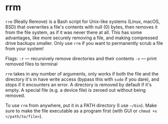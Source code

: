 # rrm

`rrm` (Really Remove) is a Bash script for Unix-like systems (Linux, macOS, BSD) that overwrites a file's contents with null (0) bytes, then removes it from the file system, as if it was never there at all. This has some advantages, like more securely removing a file, and making compressed drive backups smaller. Only use `rrm` if you want to permanently scrub a file from your system!

Flags:
`-r` — recursively remove directories and their contents
`-v` — print removed files to terminal

`rrm` takes in any number of arguments, only works if both the file and the directory it's in have write access (bypass this with `sudo` if you dare), and stops if it encounters an error. A directory is removed by default if it's empty. A special file (e.g. a device file) is zeroed out without being removed.

To use `rrm` from anywhere, put it in a PATH directory (I use `~/bin`). Make sure to make the file executable as a program first (with GUI or `chmod +x </path/to/file>`).
